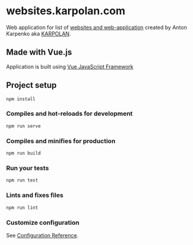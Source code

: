 # websites.karpolan.com

Web application for list of [websites and web-application](https://websites.karpolan.com) created by Anton Karpenko aka [KARPOLAN](https://karpolan.com).

## Made with Vue.js
Application is built using [Vue
JavaScript Framework](https://vuejs.org/)


## Project setup
```
npm install
```

### Compiles and hot-reloads for development
```
npm run serve
```

### Compiles and minifies for production
```
npm run build
```

### Run your tests
```
npm run test
```

### Lints and fixes files
```
npm run lint
```

### Customize configuration
See [Configuration Reference](https://cli.vuejs.org/config/).
